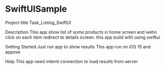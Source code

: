 # SwiftUISample
Project title 
Task_Listing_SwiftUI

Description
This app show list of some products in home screen and wehn click on each item redirect to details screen.
this app build with using swiftui

Getting Started
Just run app to show results
This app run on iOS 15 and appove 

Help
This app need internt connection to load results from server 
